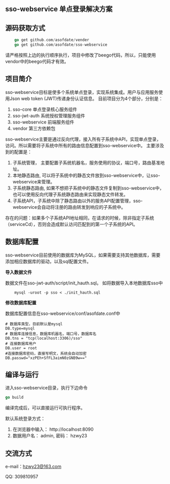 ## sso-webservice 单点登录解决方案

## 源码获取方式
```go
    go get github.com/asofdate/vender
    go get github.com/asofdate/sso-webservice
```
请严格按照上边的执行顺序执行，项目中修改了beego代码，所以，只能使用vendor中的beego代码才有效。

## 项目简介
sso-webservice目标是使多个系统单点登录，实现系统集成。用户与应用服务使用Json web token (JWT)传递身份认证信息。
目前项目分为4个部分，分别是：
1. sso-core         单点登录核心服务组件
2. sso-jwt-auth     系统授权管理服务组件
3. sso-webservice   前端服务组件
4. vendor           第三方依赖包

sso-webservice主要是通过反向代理，接入所有子系统中API，实现单点登录，访问。所以需要将子系统中所有的路由信息配置到sso-webservice中。
主要涉及到的配置是：
1. 子系统管理， 主要配置子系统机器名，服务使用的协议，端口号，路由基准地址。
2. 本地静态路由, 可以将子系统中的静态文件放到sso-webservice中，让sso-webservice来管理。
3. 子系统静态路由, 如果不想把子系统中的静态文件复制到sso-webservice中，也可以使用反向代理子系统静态路由来实现静态文件转发。
4. 子系统API，子系统中除了静态路由以外的服务API配置管理，sso-webservice会自动将注册的路由转发到响应的子系统中。

存在的问题：如果多个子系统API地址相同，在请求的时候，除非指定子系统（serviceCd），否则会造成默认访问匹配到的第一个子系统的API。


## 数据库配置
sso-webservice目前使用的数据库为MySQL，如果需要支持其他数据库，需要添加相应数据库的驱动，以及sql配置文件。

**导入数据文件**

数据文件在sso-jwt-auth/script/init_hauth.sql。 如将数据导入本地数据库sso中
```shell
    mysql -uroot -p sso < ./init_hauth.sql
```

**修改数据库配置**

数据库配置信息在sso-webservice/conf/asofdate.conf中
```
# 数据库类型，目前默认是mysql
DB.type=mysql
# 数据库连接信息，数据库机器名，端口号，数据库名
DB.tns = "tcp(localhost:3306)/sso"
# 连接数据库用户
DB.user = root
#连接数据库密码，直接写明文，系统会自动加密
DB.passwd="xzPEh+SfFL3aimN0zGNB9w=="
```

## 编译与运行
进入sso-webservice目录，执行下边命令
```go
go build
```

编译完成后，可以直接运行可执行程序。

默认系统登录方式：
1. 在浏览器中输入： http://localhost:8090
2. 数据用户名： admin, 密码： hzwy23


## 交流方式
e-mail：hzwy23@163.com

QQ: 309810957